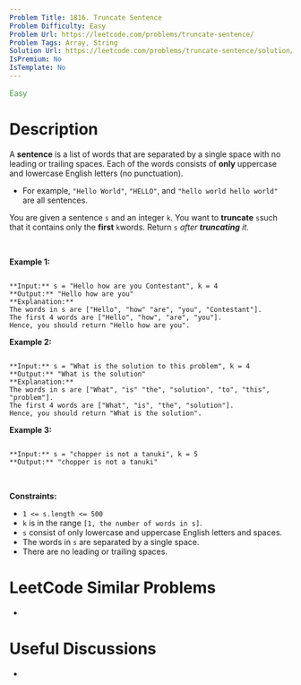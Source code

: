 ```yaml
---
Problem Title: 1816. Truncate Sentence
Problem Difficulty: Easy
Problem Url: https://leetcode.com/problems/truncate-sentence/
Problem Tags: Array, String
Solution Url: https://leetcode.com/problems/truncate-sentence/solution/
IsPremium: No
IsTemplate: No
---
```


<span style="color: rgb(67, 160, 71);">Easy</span>

# Description

A **sentence** is a list of words that are separated by a single space with no leading or trailing spaces. Each of the words consists of **only** uppercase and lowercase English letters (no punctuation).


* For example, `"Hello World"`, `"HELLO"`, and `"hello world hello world"` are all sentences.


You are given a sentence `s`​​​​​​ and an integer `k`​​​​​​. You want to **truncate** `s`​​​​​​ such that it contains only the **first** `k`​​​​​​ words. Return `s`​​​​*​​ after **truncating** it.*


 


**Example 1:**



```

**Input:** s = "Hello how are you Contestant", k = 4
**Output:** "Hello how are you"
**Explanation:**
The words in s are ["Hello", "how" "are", "you", "Contestant"].
The first 4 words are ["Hello", "how", "are", "you"].
Hence, you should return "Hello how are you".

```

**Example 2:**



```

**Input:** s = "What is the solution to this problem", k = 4
**Output:** "What is the solution"
**Explanation:**
The words in s are ["What", "is" "the", "solution", "to", "this", "problem"].
The first 4 words are ["What", "is", "the", "solution"].
Hence, you should return "What is the solution".
```

**Example 3:**



```

**Input:** s = "chopper is not a tanuki", k = 5
**Output:** "chopper is not a tanuki"

```

 


**Constraints:**


* `1 <= s.length <= 500`
* `k` is in the range `[1, the number of words in s]`.
* `s` consist of only lowercase and uppercase English letters and spaces.
* The words in `s` are separated by a single space.
* There are no leading or trailing spaces.




# LeetCode Similar Problems

- []()

# Useful Discussions

- []()
